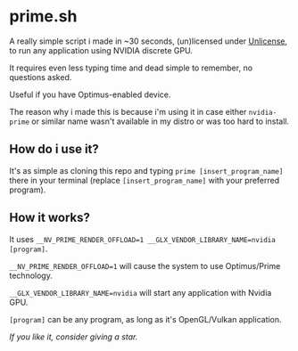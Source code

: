 # prime.sh

A really simple script i made in ~30 seconds, (un)licensed under [Unlicense](https://unlicense.org/), to run any application using NVIDIA discrete GPU.

It requires even less typing time and dead simple to remember, no questions asked.

Useful if you have Optimus-enabled device.

The reason why i made this is because i'm using it in case either `nvidia-prime` or similar name wasn't available in my distro or was too hard to install.

## How do i use it?

It's as simple as cloning this repo and typing `prime [insert_program_name]` there in your terminal (replace `[insert_program_name]` with your preferred program).

## How it works?

It uses `__NV_PRIME_RENDER_OFFLOAD=1 __GLX_VENDOR_LIBRARY_NAME=nvidia [program]`.

`__NV_PRIME_RENDER_OFFLOAD=1` will cause the system to use Optimus/Prime technology.

`__GLX_VENDOR_LIBRARY_NAME=nvidia` will start any application with Nvidia GPU.

`[program]` can be any program, as long as it's OpenGL/Vulkan application.

*If you like it, consider giving a star.*
